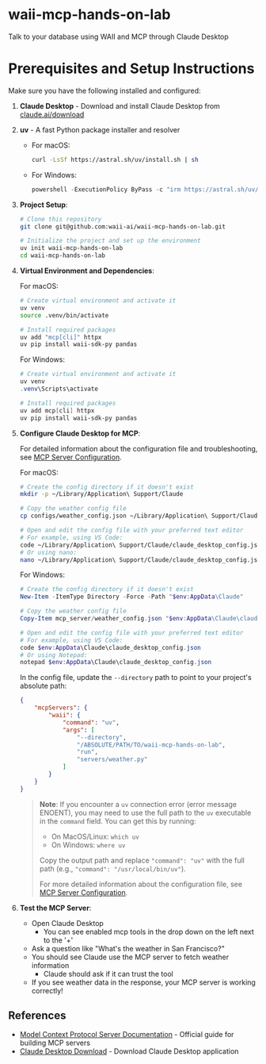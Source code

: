 # waii-mcp-hands-on-lab
Talk to your database using WAII and MCP through Claude Desktop

# Prerequisites and Setup Instructions

Make sure you have the following installed and configured:

1. **Claude Desktop** - Download and install Claude Desktop from [claude.ai/download](https://claude.ai/download)

2. **uv** - A fast Python package installer and resolver
   - For macOS:
     ```bash
     curl -LsSf https://astral.sh/uv/install.sh | sh
     ```
   - For Windows:
     ```powershell
     powershell -ExecutionPolicy ByPass -c "irm https://astral.sh/uv/install.ps1 | iex"
     ```

3. **Project Setup**:
   ```bash
   # Clone this repository
   git clone git@github.com:waii-ai/waii-mcp-hands-on-lab.git

   # Initialize the project and set up the environment
   uv init waii-mcp-hands-on-lab
   cd waii-mcp-hands-on-lab
   ```

4. **Virtual Environment and Dependencies**:

   For macOS:
   ```bash
   # Create virtual environment and activate it
   uv venv
   source .venv/bin/activate

   # Install required packages
   uv add "mcp[cli]" httpx
   uv pip install waii-sdk-py pandas
   ```

   For Windows:
   ```powershell
   # Create virtual environment and activate it
   uv venv
   .venv\Scripts\activate

   # Install required packages
   uv add mcp[cli] httpx
   uv pip install waii-sdk-py pandas
   ```

5. **Configure Claude Desktop for MCP**:

   For detailed information about the configuration file and troubleshooting, see [MCP Server Configuration](lab-docs/config_file.md).

   For macOS:
   ```bash
   # Create the config directory if it doesn't exist
   mkdir -p ~/Library/Application\ Support/Claude
   
   # Copy the weather config file
   cp configs/weather_config.json ~/Library/Application\ Support/Claude/claude_desktop_config.json
   
   # Open and edit the config file with your preferred text editor
   # For example, using VS Code:
   code ~/Library/Application\ Support/Claude/claude_desktop_config.json
   # Or using nano:
   nano ~/Library/Application\ Support/Claude/claude_desktop_config.json
   ```

   For Windows:
   ```powershell
   # Create the config directory if it doesn't exist
   New-Item -ItemType Directory -Force -Path "$env:AppData\Claude"
   
   # Copy the weather config file
   Copy-Item mcp_server/weather_config.json "$env:AppData\Claude\claude_desktop_config.json"
   
   # Open and edit the config file with your preferred text editor
   # For example, using VS Code:
   code $env:AppData\Claude\claude_desktop_config.json
   # Or using Notepad:
   notepad $env:AppData\Claude\claude_desktop_config.json
   ```

   In the config file, update the `--directory` path to point to your project's absolute path:
   ```json
   {
       "mcpServers": {
           "waii": {
               "command": "uv",
               "args": [
                   "--directory",
                   "/ABSOLUTE/PATH/TO/waii-mcp-hands-on-lab",
                   "run",
                   "servers/weather.py"
               ]
           }
       }
   }
   ```

   > **Note**: If you encounter a `uv` connection error (error message ENOENT), you may need to use the full path to the `uv` executable in the `command` field. You can get this by running:
   > - On MacOS/Linux: `which uv`
   > - On Windows: `where uv`
   > 
   > Copy the output path and replace `"command": "uv"` with the full path (e.g., `"command": "/usr/local/bin/uv"`).
   > 
   > For more detailed information about the configuration file, see [MCP Server Configuration](lab-docs/config_file.md).

6. **Test the MCP Server**:
   - Open Claude Desktop
     - You can see enabled mcp tools in the drop down on the left next to the '+'
   - Ask a question like "What's the weather in San Francisco?"
   - You should see Claude use the MCP server to fetch weather information
     - Claude should ask if it can trust the tool
   - If you see weather data in the response, your MCP server is working correctly!

## References

- [Model Context Protocol Server Documentation](https://modelcontextprotocol.io/quickstart/server) - Official guide for building MCP servers
- [Claude Desktop Download](https://claude.ai/download) - Download Claude Desktop application
